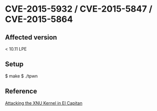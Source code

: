 # CVE-2015-5932 / CVE-2015-5847 / CVE-2015-5864

## Affected version
< 10.11 LPE

## Setup
$ make
$ ./tpwn

## Reference
[Attacking the XNU Kernel in El Capitan](https://www.blackhat.com/docs/eu-15/materials/eu-15-Todesco-Attacking-The-XNU-Kernal-In-El-Capitain.pdf)